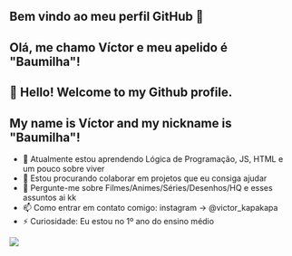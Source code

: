 ## Bem vindo ao meu perfil GitHub 👋
## Olá, me chamo Víctor e meu apelido é "Baumilha"!
## 👋 Hello! Welcome to my Github profile.
## My name is Víctor and my nickname is "Baumilha"!

- 🌱 Atualmente estou aprendendo Lógica de Programação, JS, HTML e um pouco sobre viver
- 👯 Estou procurando colaborar em projetos que eu consiga ajudar 
- 💬 Pergunte-me sobre Filmes/Animes/Séries/Desenhos/HQ e esses assuntos ai kk
- 📫 Como entrar em contato comigo: instagram -> @victor_kapakapa
- ⚡ Curiosidade: Eu estou no 1º ano do ensino médio 

<div>
<a href="https://instagram.com/victor_kapakapa" target="_blank"><img loading="lazy" src="https://img.shields.io/badge/-Instagram-%23E4405F?style=for-the-badge&logo=instagram&logoColor=white" target="_blank"></a>
